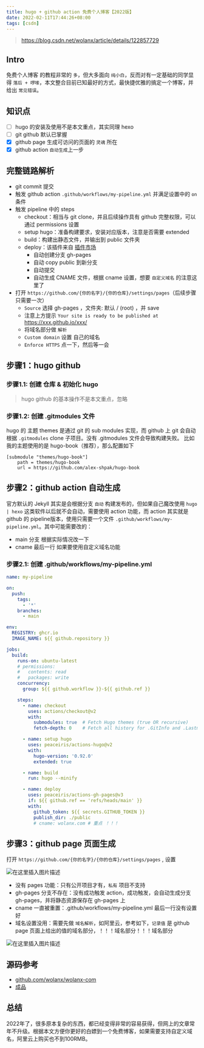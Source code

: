 ```yaml
---
title: hugo + github action 免费个人博客【2022版】
date: 2022-02-11T17:44:26+08:00
tags: [csdn]
---
```


> https://blog.csdn.net/wolanx/article/details/122857729

## Intro
免费个人博客 的教程非常的 `多`，但大多面向 `纯小白`，反而对有一定基础的同学显得 `落后 + 啰嗦`，本文整合目前已知最好的方式，最快捷优雅的搞定一个博客，并给出 `常见错误`。

## 知识点
- [ ] hugo 的安装及使用不是本文重点，其实同理 hexo
- [ ] git github 默认已掌握
- [x] github page 生成可访问的页面的 `灵魂` 所在
- [x] github action `自动生成`上一步

## 完整链路解析

- git commit 提交
- 触发 github action `.github/workflows/my-pipeline.yml` 并满足设置中的 `on` 条件
- 触发 pipeline 中的 steps
  - checkout：相当与 git clone，并且后续操作具有 github 完整权限，可以通过 permissions 设置
  - setup hugo：准备构建要求，安装对应版本，注意是否需要 extended
  - build：构建出静态文件，并输出到 public 文件夹
  - deploy：该插件来自 [插件市场](https://github.com/marketplace?type=actions&query=hugo+)
    - 自动创建分支 gh-pages
    - 自动 copy public 到新分支
    - 自动提交
    - 自动生成 CNAME 文件，根据 cname 设置，想要 `自定义域名` 的注意这里了
- 打开 `https://github.com/{你的名字}/{你的仓库}/settings/pages`（后续步骤只需要一次）
  - `Source` 选择 gh-pages ，文件夹: 默认 / (root) ，并 save
  - 注意上方提示 `Your site is ready to be published at` https://xxx.github.io/xxx/
  - 将域名部分做 `解析`
  - `Custom domain` 设置 自己的域名
  - `Enforce HTTPS` 点一下，然后等一会

## 步骤1：hugo github
### 步骤1.1: 创建 仓库 & 初始化 hugo
> hugo github 的基本操作不是本文重点，忽略

### 步骤1.2: 创建 .gitmodules 文件
hugo 的 主题 themes 是通过 git 的 sub modules 实现，而 github 上 git 会自动根据 `.gitmodules` clone 子项目。没有 .gitmodules 文件会导致构建失败。
比如我的主题使用的是 hugo-book（推荐），那么配置如下

```text
[submodule "themes/hugo-book"]
	path = themes/hugo-book
	url = https://github.com/alex-shpak/hugo-book
```

## 步骤2：github action 自动生成

官方默认的 Jekyll 其实是会根据分支 `自动` 构建发布的，但如果自己魔改使用 `hugo | hexo` 这类软件以后就不会自动，需要使用 action 功能，而 action 其实就是 github 的 pipeline版本，使用只需要一个文件 `.github/workflows/my-pipeline.yml`。其中可能需要改的：
- main 分支 根据实际情况改一下
- cname 最后一行 如果要使用自定义域名功能

### 步骤2.1: 创建 .github/workflows/my-pipeline.yml
```yaml
name: my-pipeline

on:
  push:
    tags:
      - '*'
    branches:
      - main

env:
  REGISTRY: ghcr.io
  IMAGE_NAME: ${{ github.repository }}

jobs:
  build:
    runs-on: ubuntu-latest
    # permissions:
    #   contents: read
    #   packages: write
    concurrency:
      group: ${{ github.workflow }}-${{ github.ref }}

    steps:
      - name: checkout
        uses: actions/checkout@v2
        with:
          submodules: true  # Fetch Hugo themes (true OR recursive)
          fetch-depth: 0    # Fetch all history for .GitInfo and .Lastmod

      - name: setup hugo
        uses: peaceiris/actions-hugo@v2
        with:
          hugo-version: '0.92.0'
          extended: true

      - name: build
        run: hugo --minify

      - name: deploy
        uses: peaceiris/actions-gh-pages@v3
        if: ${{ github.ref == 'refs/heads/main' }}
        with:
          github_token: ${{ secrets.GITHUB_TOKEN }}
          publish_dir: ./public
          # cname: wolanx.com # 重点 ！！！
```

## 步骤3：github page 页面生成

打开 `https://github.com/{你的名字}/{你的仓库}/settings/pages` , 设置

![在这里插入图片描述](https://img-blog.csdnimg.cn/661f9dea78c8461abb485588ff8c7a28.png?x-oss-process=image/watermark,type_d3F5LXplbmhlaQ,shadow_50,text_Q1NETiBAeXVqaWUuemhhbw==,size_20,color_FFFFFF,t_70,g_se,x_16#pic_center)

- 没有 pages 功能：只有公开项目才有，`私有` 项目不支持
- gh-pages 分支不存在：没有成功触发 action，成功触发，会自动生成分支 gh-pages，并将静态资源保存在 gh-pages 上
- cname 一直被重置：.github/workflows/my-pipeline.yml 最后一行没有设置好
- 域名设置没用：需要先做 `域名解析`，如阿里云，参考如下，`记录值` 是 github page 页面上给出的值的域名部分，！！！域名部分！！！域名部分

![在这里插入图片描述](https://img-blog.csdnimg.cn/5f10bc070aff4e89b5132b19d1701394.png?x-oss-process=image/watermark,type_d3F5LXplbmhlaQ,shadow_50,text_Q1NETiBAeXVqaWUuemhhbw==,size_20,color_FFFFFF,t_70,g_se,x_16#pic_center)
## 源码参考
- [github.com/wolanx/wolanx-com](https://github.com/wolanx/wolanx-com)
- [成品](https://wolanx.com)

## 总结
2022年了，很多原本复杂的东西，都已经变得非常的容易获得，但网上的文章常年不升级。根据本文方便你更好的白嫖到一个免费博客，如果需要支持自定义域名，阿里云上购买也不到100RMB。
